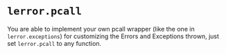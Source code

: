# `lerror.pcall`
You are able to implement your own pcall wrapper (like the one in `lerror.exceptions`) for customizing the Errors and Exceptions thrown, just set `lerror.pcall` to any function.
